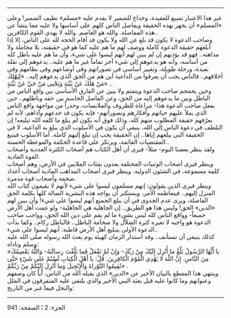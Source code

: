 ------------------------------------------------------------------------

غير هذا الاعتبار تمييع للعقيدة، وخداع للضمير لا يقدم عليه «مسلم» نظيف
الضمير! وعلى «المسلم» أن يجهر بهذه الحقيقة ويفاصل الناس كلهم على أساسها
ولا عليه مما ينشأ عن هذه المفاصلة. والله هو العاصم. والله لا يهدي القوم
الكافرين..  
وصاحب الدعوة لا يكون قد بلغ عن الله ولا يكون قد أقام الحجة لله على
الناس، إلا إذا أبلغهم حقيقة الدعوة كاملة ووصف لهم ما هم عليه كما هو في
حقيقته، بلا مجاملة ولا مداهنة.. فهو قد يؤذيهم إن لم يبين لهم أنهم ليسوا
على شيء، وأن ما هم عليه باطل كله من أساسه، وأنه هو يدعوهم إلى شيء آخر
تماماً غير ما هم عليه.. يدعوهم إلى نقلة بعيدة، ورحلة طويلة، وتغيير أساسي
في تصوراتهم وفي أوضاعهم وفي نظامهم وفي أخلاقهم.. فالناس يجب أن يعرفوا من
الداعية أين هم من الحق الذي يدعوهم إليه.. «لِيَهْلِكَ مَنْ هَلَكَ عَنْ بَيِّنَةٍ وَيَحْيى مَنْ
حَيَّ عَنْ بَيِّنَةٍ» ..  
وحين يجمجم صاحب الدعوة ويتمتم ولا يبين عن الفارق الأساسي بين واقع الناس
من الباطل وبين ما يدعوهم إليه من الحق، وعن الفاصل الحاسم بين حقه
وباطلهم.. حين يفعل صاحب الدعوة هذا- مراعاة للظروف والملابسات، وحذراً من
مواجهة واقع الناس الذي يملأ عليهم حياتهم وأفكارهم وتصوراتهم- فإنه يكون
قد خدعهم وآذاهم، لأنه لم يعرّفهم حقيقة المطلوب منهم كله، وذلك فوق أنه
يكون لم يبلغ ما كلفه الله تبليغه! إن التلطف في دعوة الناس إلى الله،
ينبغي أن يكون في الأسلوب الذي يبلغ به الداعية، لا في الحقيقة التي يبلغهم
إياها.. إن الحقيقة يجب إن تبلغ إليهم كاملة. أما الأسلوب فيتبع المقتضيات
القائمة، ويرتكز على قاعدة الحكمة والموعظة الحسنة..  
ولقد ينظر بعضنا اليوم- مثلاً- فيرى أن أهل الكتاب هم أصحاب الكثرة العددية
وأصحاب القوة المادية.  
وينظر فيرى أصحاب الوثنيات المختلفة يعدون بمئات الملايين في الأرض، وهم
أصحاب كلمة مسموعة، في الشئون الدولية. وينظر فيرى أصحاب المذاهب المادية
أصحاب أعداد ضخمة وأصحاب قوة مدمرة.  
وينظر فيرى الذين يقولون: إنهم مسلمون ليسوا على شيء لأنهم لا يقيمون كتاب
الله المنزل إليهم.. فيتعاظمه الأمر، ويستكثر أن يواجه هذه البشرية الضالة
كلها بكلمة الحق الفاصلة، ويرى عدم الجدوى في أن يبلغ الجميع أنهم ليسوا
على شيء! وأن يبين لهم «الدين» الحق! وليس هذا هو الطريق.. إن الجاهلية هي
الجاهلية- ولو عمت أهل الأرض جميعاً- وواقع الناس كله ليس بشيء ما لم يقم
على دين الله الحق، وواجب صاحب الدعوة هو واجبه لا تغيره كثرة الضلاَّل ولا
ضخامة الباطل.. فالباطل ركام.. وكما بدأت الدعوة الأولى بتبليغ أهل الأرض
قاطبة: أنهم ليسوا على شيء..  
كذلك ينبغي أن تستأنف.. وقد استدار الزمان كهيئة يوم بعث الله رسوله صلى
الله عليه وسلم وناداه:  
«يا أَيُّهَا الرَّسُولُ بَلِّغْ ما أُنْزِلَ إِلَيْكَ مِنْ رَبِّكَ- وَإِنْ لَمْ تَفْعَلْ فَما بَلَّغْتَ رِسالَتَهُ-
وَاللَّهُ يَعْصِمُكَ مِنَ النَّاسِ. إِنَّ اللَّهَ لا يَهْدِي الْقَوْمَ الْكافِرِينَ. قُلْ: يا أَهْلَ الْكِتابِ
لَسْتُمْ عَلى شَيْءٍ حَتَّى تُقِيمُوا التَّوْراةَ وَالْإِنْجِيلَ وَما أُنْزِلَ إِلَيْكُمْ مِنْ رَبِّكُمْ» .  
وينتهي هذا المقطع بالبيان الأخير عن «الدين» الذي يقبله الله من الناس،
أياً كان وصفهم وعنوانهم وما كانوا عليه قبل بعثة النبي الأخير والذي يلتقي
عليه المتفرقون في الملل والنحل فيما غبر من التاريخ:

------------------------------------------------------------------------

الجزء: 2 ¦ الصفحة: 941
